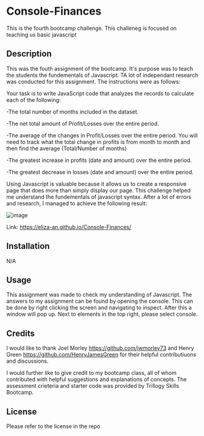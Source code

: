 # Console-Finances

This is the fourth bootcamp challenge. This challeneg is focused on teaching us basic javascript 

## Description

This was the fouth assignment of the bootcamp.  It's purpose was to teach the students the fundementals of Javascript. TA lot of independant research was conducted for this assignment. The instructions were as follows:

Your task is to write JavaScript code that analyzes the records to calculate each of the following:

-The total number of months included in the dataset.

-The net total amount of Profit/Losses over the entire period.

-The average of the changes in Profit/Losses over the entire period. You will need to track what the total change in profits is from month to month and then find the average (Total/Number of months)

-The greatest increase in profits (date and amount) over the entire period.

-The greatest decrease in losses (date and amount) over the entire period.


Using Javascript is valuable because it allows us to create a responsive page that does more than simply display our page. This challenge helped me understand the fundementals of javascript syntax. After a lot of errors and research, I managed to achieve the following result:



![image](https://user-images.githubusercontent.com/118762745/211644806-1d591226-dc51-4630-831d-d5caa29e0109.png)







Link: https://eliza-an.github.io/Console-Finances/ 


## Installation

N/A


## Usage

This assignment was made to check my understanding of Javascript. The answers to my assignment can be found by opening the console. This can be done by right clicking the screen and navigating to inspect. After this a window will pop up. Next to elements in the top right, please select console. 

## Credits

I would like to thank Joel Morley https://github.com/jwmorley73
and Henry Green https://github.com/HenryJamesGreen for their helpful contributiuons and discussions. 

I would further like to give credit to my bootcamp class, all of whom contributed with helpful suggestions and explanations of concepts. 
The assessment crieteria and starter code was provided by Trillogy Skills Bootcamp. 

## License

Please refer to the license in the repo
